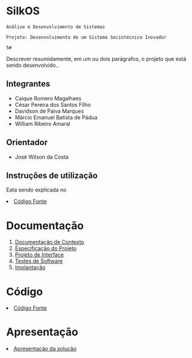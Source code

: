 # SilkOS

`Análise e Desenvolvimento de Sistemas`

`Projeto: Desenvolvimento de um Sistema Sociotécnico Inovador`

`5#`


Descrever resumidamente, em um ou dois parágrafos, o projeto que está sendo desenvolvido..

## Integrantes

* Caique Romero Magalhaes
* César Pereira dos Santos Filho
* Davidson de Paiva Marques
* Márcio Emanuel Batista de Pádua
* William Ribeiro Amaral


## Orientador

* José Wilson da Costa

## Instruções de utilização

Eata sendo explicada no <li><a href="codigo-fonte/README.md"> Código Fonte</a></li>

# Documentação

<ol>
<li><a href="documentos/01-Documentação de Contexto.md"> Documentação de Contexto</a></li>
<li><a href="documentos/02-Especificação do Projeto.md"> Especificação do Projeto</a></li>
<li><a href="documentos/03-Projeto de Interface.md"> Projeto de Interface</a></li>
<li><a href="documentos/04-Testes de Software.md"> Testes de Software</a></li>
<li><a href="documentos/05-Implantação.md"> Implantação</a></li>
</ol>

# Código

<li><a href="codigo-fonte/README.md"> Código Fonte</a></li>

# Apresentação

<li><a href="apresentacao/README.md"> Apresentação da solução</a></li>
